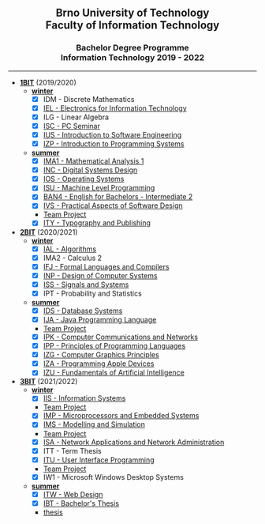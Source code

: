 <center>
 <h2>Brno University of Technology<br>Faculty of Information Technology</h2> 
 <h3>Bachelor Degree Programme<br>Information Technology 2019 - 2022
</h3>
</center>

____

- **[1BIT](link1BIT)** (2019/2020)
  - **[winter](link1BIT/winter)**
    - [x] IDM - Discrete Mathematics
    - [x] [IEL - Electronics for Information Technology](linkIEL)
    - [x] ILG - Linear Algebra
    - [x] [ISC - PC Seminar](linkISC)
    - [x] [IUS - Introduction to Software Engineering](linkIUS)
    - [x] [IZP - Introduction to Programming Systems](linkIZP)
  - **[summer](link1BIT/summer)**
    - [x] [IMA1 - Mathematical Analysis 1](linkIMA)
    - [x] [INC - Digital Systems Design](linkINC)
    - [x] [IOS - Operating Systems](linkIOS)
    - [x] [ISU - Machine Level Programming](linkISJ)
    - [x] [BAN4 - English for Bachelors - Intermediate 2](linkIVH)
    - [x] [IVS - Practical Aspects of Software Design](linkIVS)
    - [Team Project](linkIDS/proj1)
    - [x] [ITY - Typography and Publishing](linkIVS)
- **[2BIT](link2BIT)** (2020/2021)
  - **[winter](link2BIT/winter)**
    - [x] [IAL - Algorithms](linkIAL)
    - [x] IMA2 - Calculus 2
    - [x] [IFJ - Formal Languages and Compilers](linkIFJ)
    - [x] [INP - Design of Computer Systems](linkINP)
    - [x] [ISS - Signals and Systems](linkISS)
    - [x] IPT - Probability and Statistics
  - **[summer](link2BIT/summer)**
    - [x] [IDS - Database Systems](linkIDS)
    - [x] [IJA - Java Programming Language](linkIJA)
    - [Team Project](linkIDS/proj1)
    - [x] [IPK - Computer Communications and Networks](linkIPK)
    - [x] [IPP - Principles of Programming Languages](linkIPP)
    - [x] [IZG - Computer Graphics Principles](linkIZG)
    - [x] [IZA - Programming Apple Devices](linkIJA)
    - [x] [IZU - Fundamentals of Artificial Intelligence](linkIJA)
- **[3BIT](link3BIT)** (2021/2022)
  - **[winter](link3BIT/winter)**
    - [x] [IIS - Information Systems](linkIIS)
    - [Team Project](linkIDS/proj1)
    - [x] [IMP - Microprocessors and Embedded Systems](linkIMP)
    - [x] [IMS - Modelling and Simulation](linkIMS)
    - [Team Project](linkIDS/proj1)
    - [x] [ISA - Network Applications and Network Administration](linkISA)
    - [x] ITT - Term Thesis
    - [x] [ITU - User Interface Programming](linkITU)
    - [Team Project](linkIDS/proj1)
    - [x] IW1 - Microsoft Windows Desktop Systems
  - **[summer](link3BIT/summer)**
    - [x] [ITW - Web Design](linkITW)
    - [x] [IBT - Bachelor's Thesis](linkIBT)
    - [thesis](link)